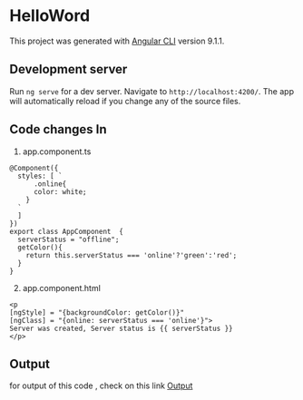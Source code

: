 # HelloWord

This project was generated with [Angular CLI](https://github.com/angular/angular-cli) version 9.1.1.

## Development server

Run `ng serve` for a dev server. Navigate to `http://localhost:4200/`. The app will automatically reload if you change any of the source files.

## Code changes In
1) app.component.ts
```   
@Component({
  styles: [ `
      .online{
      color: white;
    }  
  `
  ]
})
export class AppComponent  {
  serverStatus = "offline";
  getColor(){
    return this.serverStatus === 'online'?'green':'red';
  }
}
```
2) app.component.html
```
<p 
[ngStyle] = "{backgroundColor: getColor()}"
[ngClass] = "{online: serverStatus === 'online'}">
Server was created, Server status is {{ serverStatus }} 
</p>

 ```
 ## Output
 
 for output of this code , check on this link
 [Output](https://stackblitz.com/edit/ngstyleclass)
